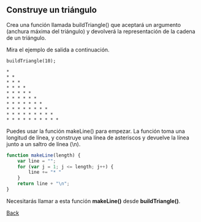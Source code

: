 ## Construye un triángulo

Crea una función llamada buildTriangle() que aceptará un argumento (anchura máxima del triángulo) y devolverá la representación de la cadena de un triángulo. 

Mira el ejemplo de salida a continuación.

```javacript
buildTriangle(10);

*
* *
* * *
* * * *
* * * * *
* * * * * *
* * * * * * *
* * * * * * * *
* * * * * * * * *
* * * * * * * * * *
```

Puedes usar la función makeLine() para empezar. La función toma una longitud de línea, y construye una línea de asteriscos y devuelve la línea junto a un saltro de línea (\n).

```javascript
function makeLine(length) {
    var line = "";
    for (var j = 1; j <= length; j++) {
        line += "* "
    }
    return line + "\n";
}
```

Necesitarás llamar a esta función **makeLine()** desde **buildTriangle()**.

[Back](../../readme.md)